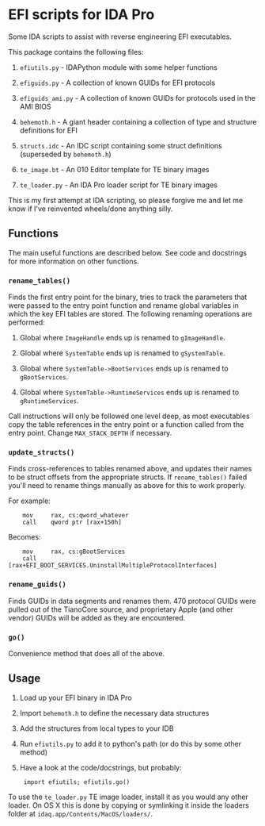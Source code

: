 # EFI scripts for IDA Pro

Some IDA scripts to assist with reverse engineering EFI executables.

This package contains the following files:

1. `efiutils.py` - IDAPython module with some helper functions

2. `efiguids.py` - A collection of known GUIDs for EFI protocols

3. `efiguids_ami.py` - A collection of known GUIDs for protocols used in the AMI BIOS

4. `behemoth.h` - A giant header containing a collection of type and structure definitions for EFI

5. `structs.idc` - An IDC script containing some struct definitions (superseded by `behemoth.h`)

6. `te_image.bt` - An 010 Editor template for TE binary images

7. `te_loader.py` - An IDA Pro loader script for TE binary images

This is my first attempt at IDA scripting, so please forgive me and let me know if I've reinvented wheels/done anything silly.

## Functions

The main useful functions are described below. See code and docstrings for more information on other functions.

### `rename_tables()`

Finds the first entry point for the binary, tries to track the parameters that were passed to the entry point function and rename global variables in which the key EFI tables are stored. The following renaming operations are performed:

1. Global where `ImageHandle` ends up is renamed to `gImageHandle`.

2. Global where `SystemTable` ends up is renamed to `gSystemTable`.

3. Global where `SystemTable->BootServices` ends up is renamed to `gBootServices`.

4. Global where `SystemTable->RuntimeServices` ends up is renamed to `gRuntimeServices`.

Call instructions will only be followed one level deep, as most executables copy the table references in the entry point or a function called from the entry point. Change `MAX_STACK_DEPTH` if necessary.

### `update_structs()`

Finds cross-references to tables renamed above, and updates their names to be struct offsets from the appropriate structs. If `rename_tables()` failed you'll need to rename things manually as above for this to work properly.


For example:

	    mov     rax, cs:qword_whatever
	    call    qword ptr [rax+150h]

Becomes:

	    mov     rax, cs:gBootServices
	    call    [rax+EFI_BOOT_SERVICES.UninstallMultipleProtocolInterfaces]

### `rename_guids()`

Finds GUIDs in data segments and renames them. 470 protocol GUIDs were pulled out of the TianoCore source, and proprietary Apple (and other vendor) GUIDs will be added as they are encountered.

### `go()`

Convenience method that does all of the above. 

## Usage

1. Load up your EFI binary in IDA Pro

2. Import `behemoth.h` to define the necessary data structures

3. Add the structures from local types to your IDB

4. Run `efiutils.py` to add it to python's path (or do this by some other method)

5. Have a look at the code/docstrings, but probably:

		import efiutils; efiutils.go()

To use the `te_loader.py` TE image loader, install it as you would any other loader. On OS X this is done by copying or symlinking it inside the loaders folder at `idaq.app/Contents/MacOS/loaders/`.
